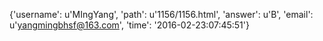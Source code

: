 {'username': u'MIngYang', 'path': u'1156/1156.html', 'answer': u'B', 'email': u'yangmingbhsf@163.com', 'time': '2016-02-23:07:45:51'}